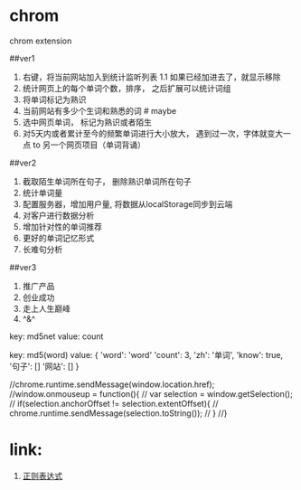 # chrom
chrom extension

##ver1
1. 右键，将当前网站加入到统计监听列表
1.1 如果已经加进去了，就显示移除
2. 统计网页上的每个单词个数，排序， 之后扩展可以统计词组
3. 将单词标记为熟识
4. 当前网站有多少个生词和熟悉的词 # maybe
4. 选中网页单词， 标记为熟识或者陌生
5. 对5天内或者累计至今的频繁单词进行大小放大， 遇到过一次，字体就变大一点 to 另一个网页项目（单词背诵）

##ver2
1. 截取陌生单词所在句子， 删除熟识单词所在句子
2. 统计单词量
3. 配置服务器，增加用户量, 将数据从localStorage同步到云端
4. 对客户进行数据分析
5. 增加针对性的单词推荐
6. 更好的单词记忆形式
7. 长难句分析

##ver3
1. 推广产品
2. 创业成功
3. 走上人生巅峰
4. ^&^

key: md5net
value: count

key: md5(word)
value: {
    'word': 'word'
    'count': 3,
    'zh': '单词',
    'know': true,
    '句子': []
    '网站': []
}

//chrome.runtime.sendMessage(window.location.href);
//window.onmouseup = function(){
//    var selection = window.getSelection();
//    if(selection.anchorOffset != selection.extentOffset){
//        chrome.runtime.sendMessage(selection.toString());
//    }
//}
<!-- 
db:
{   
    id: md5net
    addCount: 3
    url: ''
    words:  [
        'word': {
            
        },
        'ok': {
            
        }
    ]
} -->

# link:
1. [正则表达式](http://blog.csdn.net/kongzhixuan/article/details/50239965)
